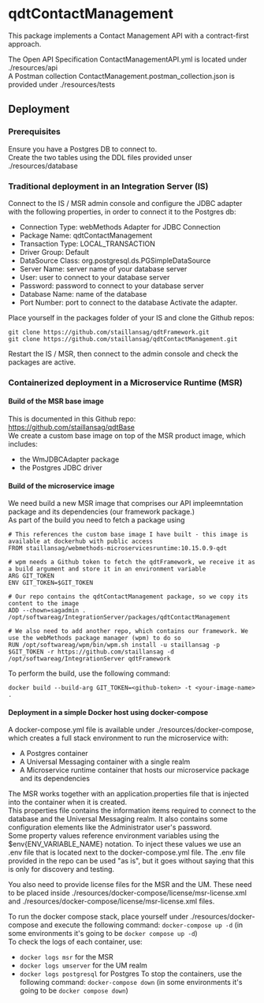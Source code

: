 # qdtContactManagement

This package implements a Contact Management API with a contract-first approach.  

The Open API Specification ContactManagementAPI.yml is located under ./resources/api  
A Postman collection ContactManagement.postman_collection.json is provided under ./resources/tests  

##  Deployment

### Prerequisites

Ensure you have a Postgres DB to connect to.  
Create the two tables using the DDL files provided unser ./resources/database 

### Traditional deployment in an Integration Server (IS)

Connect to the IS / MSR admin console and configure the JDBC adapter with the following properties, in order to connect it to the Postgres db:
-   Connection Type: webMethods Adapter for JDBC Connection
-   Package Name: qdtContactManagement
-   Transaction Type: LOCAL_TRANSACTION
-   Driver Group: Default
-   DataSource Class: org.postgresql.ds.PGSimpleDataSource
-   Server Name: server name of your database server
-   User: user to connect to your database server
-   Password: password to connect to your database server
-   Database Name: name of the database
-   Port Number: port to connect to the database
Activate the adapter.

Place yourself in the packages folder of your IS and clone the Github repos:

```
git clone https://github.com/staillansag/qdtFramework.git
git clone https://github.com/staillansag/qdtContactManagement.git
```

Restart the IS / MSR, then connect to the admin console and check the packages are active.
  

### Containerized deployment in a Microservice Runtime (MSR)

####    Build of the MSR base image

This is documented in this Github repo: https://github.com/staillansag/qdtBase  
We create a custom base image on top of the MSR product image, which includes:
-   the WmJDBCAdapter package
-   the Postgres JDBC driver


####    Build of the microservice image

We need build a new MSR image that comprises our API impleemntation package and its dependencies (our framework package.)  
As part of the build you need to fetch a package using


```
# This references the custom base image I have built - this image is available at dockerhub with public access
FROM staillansag/webmethods-microservicesruntime:10.15.0.9-qdt

# wpm needs a Github token to fetch the qdtFramework, we receive it as a build argument and store it in an environment variable
ARG GIT_TOKEN
ENV GIT_TOKEN=$GIT_TOKEN

# Our repo contains the qdtContactManagement package, so we copy its content to the image
ADD --chown=sagadmin . /opt/softwareag/IntegrationServer/packages/qdtContactManagement

# We also need to add another repo, which contains our framework. We use the webMethods package manager (wpm) to do so
RUN /opt/softwareag/wpm/bin/wpm.sh install -u staillansag -p $GIT_TOKEN -r https://github.com/staillansag -d /opt/softwareag/IntegrationServer qdtFramework
``` 
  
To perform the build, use the following command:
```
docker build --build-arg GIT_TOKEN=<github-token> -t <your-image-name> .
```
 

####    Deployment in a simple Docker host using docker-compose

A docker-compose.yml file is available under ./resources/docker-compose, which creates a full stack environment to run the microservice with:
-   A Postgres container
-   A Universal Messaging container with a single realm
-   A Microservice runtime container that hosts our microservice package and its dependencies  

The MSR works together with an application.properties file that is injected into the container when it is created.  
This properties file contains the information items required to connect to the database and the Universal Messaging realm. It also contains some configuration elements like the Administrator user's password.  
Some property values reference environment variables using the $env{ENV_VARIABLE_NAME} notation. To inject these values we use an .env file that is located next to the docker-compose.yml file. The .env file provided in the repo can be used "as is", but it goes without saying that this is only for discovery and testing.  

You also need to provide license files for the MSR and the UM. These need to be placed inside ./resources/docker-compose/license/msr-license.xml and ./resources/docker-compose/license/msr-license.xml files.

To run the docker compose stack, place yourself under ./resources/docker-compose and execute the following command: `docker-compose up -d` (in some environments it's going to be `docker compose up -d`)  
To check the logs of each container, use:
-   `docker logs msr` for the MSR
-   `docker logs umserver` for the UM realm
-   `docker logs postgresql` for Postgres
To stop the containers, use the following command: `docker-compose down` (in some environments it's going to be `docker compose down`) 

